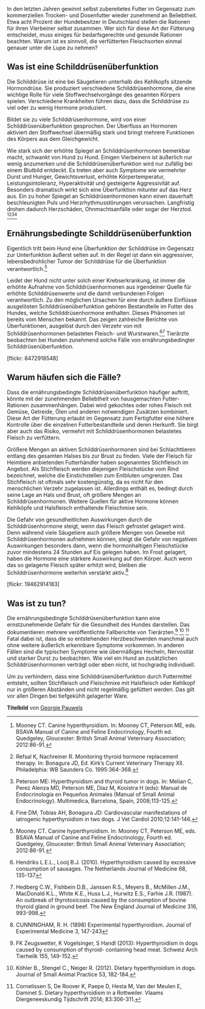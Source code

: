 In den letzten Jahren gewinnt selbst zubereitetes Futter im Gegensatz zum kommerziellen Trocken- und Dosenfutter wieder zunehmend an Beliebtheit. Etwa acht Prozent der Hundebesitzer in Deutschland stellen die Rationen für ihren Vierbeiner selbst zusammen. Wer sich für diese Art der Fütterung entscheidet, muss einiges für bedarfsgerechte und gesunde Rationen beachten. Warum ist es sinnvoll, die verfütterten Fleischsorten einmal genauer unter die Lupe zu nehmen?


 

## Was ist eine Schilddrüsenüberfunktion
 
Die Schilddrüse ist eine bei Säugetieren unterhalb des Kehlkopfs sitzende Hormondrüse. Sie produziert verschiedene Schilddrüsenhormone, die eine wichtige Rolle für viele Stoffwechselvorgänge des gesamten Körpers spielen. Verschiedene Krankheiten führen dazu, dass die Schilddrüse zu viel oder zu wenig Hormone produziert. 

Bildet sie zu viele Schilddrüsenhormone, wird von einer Schilddrüsenüberfunktion gesprochen. Der Überfluss an Hormonen aktiviert den Stoffwechsel übermäßig stark und bringt mehrere Funktionen des Körpers aus dem Gleichgewicht. 

Wie stark sich der erhöhte Spiegel an Schilddrüsenhormonen bemerkbar macht, schwankt von Hund zu Hund. Einigen Vierbeinern ist äußerlich nur wenig anzumerken und die Schilddrüsenüberfunktion wird nur zufällig bei einem Blutbild entdeckt. Es treten aber auch Symptome wie vermehrter Durst und Hunger, Gewichtsverlust, erhöhte Körpertemperatur, Leistungsintoleranz, Hyperaktivität und gesteigerte Aggressivität auf. Besonders dramatisch wirkt sich eine Überfunktion mitunter auf das Herz aus. Ein zu hoher Spiegel an Schilddrüsenhormonen kann einen dauerhaft beschleunigten Puls und Herzrhythmusstörungen verursachen. Langfristig drohen dadurch Herzschäden, Ohnmachtsanfälle oder sogar der Herztod. [^1][^2][^3][^4]
 
## Ernährungsbedingte Schilddrüsenüberfunktion

Eigentlich tritt beim Hund eine Überfunktion der Schilddrüse im Gegensatz zur Unterfunktion äußerst selten auf. In der Regel ist dann ein aggressiver, lebensbedrohlicher Tumor der Schilddrüse für die Überfunktion verantwortlich.[^1] 
 
Leidet der Hund nicht unter solch einer Krebserkrankung, ist immer die erhöhte Aufnahme von Schilddrüsenhormonen aus irgendeiner Quelle für erhöhte Schilddrüsenwerte und die damit verbundenen Folgen verantwortlich. Zu den möglichen Ursachen für eine durch äußere Einflüsse ausgelösten Schilddrüsenüberfunktion gehören Bestandteile im Futter des Hundes, welche Schilddrüsenhormone enthalten. Dieses Phänomen ist bereits vom Menschen bekannt. Das zeigen zahlreiche Berichte von Überfunktionen, ausgelöst durch den Verzehr von mit Schilddrüsenhormonen belasteten Fleisch- und Wurstwaren.[^5][^6] Tierärzte beobachten bei Hunden zunehmend solche Fälle von ernährungsbedingter Schilddrüsenüberfunktion. 

[flickr: 8472918548]
 
## Warum häufen sich die Fälle?
Dass die ernährungsbedingte Schilddrüsenüberfunktion häufiger auftritt, könnte mit der zunehmenden Beliebtheit von hausgemachten Futter-Rationen zusammenhängen. Dabei wird gekochtes oder rohes Fleisch mit Gemüse, Getreide, Ölen und anderen notwendigen Zusätzen kombiniert. Diese Art der Fütterung erlaubt im Gegensatz zum Fertigfutter eine höhere Kontrolle über die einzelnen Futterbestandteile und deren Herkunft. Sie birgt aber auch das Risiko, vermehrt mit Schilddrüsenhormonen belastetes Fleisch zu verfüttern. 
 
Größere Mengen an aktiven Schilddrüsenhormonen sind bei Schlachttieren entlang des gesamten Halses bis zur Brust zu finden. Viele der Fleisch für Heimtiere anbietenden Futterhändler haben sogenanntes Stichfleisch im Angebot. Als Stichfleisch werden diejenigen Fleischstücke vom Rind bezeichnet, welche die Einstichstellen zum Entbluten umgrenzen. Das Stichfleisch ist oftmals sehr kostengünstig, da es nicht für den menschlichen Verzehr zugelassen ist. Allerdings enthält es, bedingt durch seine Lage an Hals und Brust, oft größere Mengen an Schilddrüsenhormonen. Weitere Quellen für aktive Hormone können Kehlköpfe und Halsfleisch enthaltende Fleischmixe sein. 

Die Gefahr von gesundheitlichen Auswirkungen durch die Schilddrüsenhormone steigt, wenn das Fleisch gefrostet gelagert wird. Denn während viele Säugetiere auch größere Mengen von Gewebe mit Schilddrüsenhormonen aufnehmen können, steigt die Gefahr von negativen Auswirkungen besonders dann, wenn die hormonhaltigen Fleischstücke zuvor mindestens 24 Stunden auf Eis gelegen haben. Im Frost gelagert, haben die Hormone eine stärkere Auswirkung auf den Körper. Auch wenn das so gelagerte Fleisch später erhitzt wird, bleiben die Schilddrüsenhormone weiterhin verstärkt aktiv.[^7]

[flickr: 19462914183]
 
## Was ist zu tun?
Die ernährungsbedingte Schilddrüsenüberfunktion kann eine ernstzunehmende Gefahr für die Gesundheit des Hundes darstellen. Das dokumentieren mehrere veröffentlichte Fallberichte von Tierärzten.[^8] [^9] [^10] Fatal dabei ist, dass die so entstehenden Herzbeschwerden manchmal auch ohne weitere äußerlich erkennbare Symptome vorkommen. In anderen Fällen sind die typischen Symptome wie übermäßiges Hecheln, Nervosität und starker Durst zu beobachten. Wie viel ein Hund an zusätzlichen Schilddrüsenhormonen verträgt oder eben nicht, ist hochgradig individuell. 

Um zu verhindern, dass eine Schilddrüsenüberfunktion durch Futtermittel entsteht, sollten Stichfleisch und Fleischmixe mit Halsfleisch oder Kehlkopf nur in größeren Abständen und nicht regelmäßig gefüttert werden. Das gilt vor allen Dingen bei tiefgekühlt gelagerter Ware. 

**Titelbild** von [Georgie Pauwels](https://www.flickr.com/photos/frosch50/16045073358/in/photolist-qrRciQ-5Y9n3W-VE9uX7-U57j5i-74iSqD-SxWFes-Y3A8L-4czTU9-8ayXdJ-5JdXbT-6Un5BH-dG1e78-qJEAot-bmJ3jg-jzZua-74bGS2-fvLJW2-bCLfWS-5kCjg6-5vLWeX-4zAG5G-bbaF-6rgMmZ-58asnB-nVfb9n-RkFVmq-6oEwRJ-8iUVNB-RZqjgP-VxwWpL-azTBfD-V684MM-RKRptW-VzrBHf-gjcbg-bkPbyj-X7x3Br-nvPtdx-5vgY8u-aTFBS-eZCUKF-SCeTgw-peUTNZ-bREZT8-4wA3Fa-Lk28R-887TzM-63tipv-g8bc7U-TWHBQW)
 
[^1]: Mooney CT. Canine hyperthyroidism. In: Mooney CT, Peterson ME, eds. BSAVA Manual of Canine and Feline Endocrinology, Fourth ed. Quedgeley, Gloucester: British Small Animal Veterinary Association; 2012:86-91.
 
[^2]: Refsal K, Nachreiner R. Monitoring thyroid hormone replacement therapy. In: Bonagura JD, Ed. Kirk’s Current Veterinary Therapy XII. Philadelphia: WB Saunders Co. 1995:364-368.
 
[^3]: Peterson ME: Hyperthyroidism and thyroid tumor in dogs. In: Melian C, Perez Alenza MD, Peterson ME, Diaz M, Kooistra H (eds): Manual de Endocrinología en Pequeños Animales (Manual of Small Animal Endocrinology). Multimedica, Barcelona, Spain, 2008;113-125.
 
[^4]: Fine DM, Tobias AH, Bonagura JD: Cardiovascular manifestations of iatrogenic hyperthyroidism in two dogs. J Vet Cardiol 2010;12:141-146. 
 
[^5]: Hendriks L.E.L., Looij B.J. (2010). Hyperthyroidism caused by excessive consumption of sausages. The Netherlands Journal of Medicine 68, 135-137
 
[^6]: Hedberg C.W., Fishbein D.B., Janssen R.S., Meyers B., McMillen J.M., MacDonald K.L., White K.E., Huss L.J., Hurwitz E.S., Farhie J.R. (1987). An outbreak of thyrotoxicosis caused by the consumption of bovine thyroid gland in ground beef. The New England Journal of Medicine 316, 993-998. 
 
[^7]: CUNNINGHAM, R. H. (1898) Experimental hyperthyroidism. Journal of Experimental Medicine 3, 147-243

[^8]: FK Zeugswetter, K Vogelsinger, S Handl (2013): Hyperthyroidism in dogs caused by consumption of thyroid- containing head meat. Schweiz Arch Tierheilk 155, 149-152.
 
 
[^9]: Köhler B., Stengel C., Neiger R. (2012). Dietary hyperthyroidism in dogs. Journal of Small Animal Practice 53, 182-184.
 
[^10]: Cornelissen S, De Roover K, Paepe D, Hesta M, Van der Meulen E, Daminet S. Dietary hyperthyroidism in a Rottweiler. Vlaams Diergeneeskundig Tijdschrift 2014; 83:306-311.

